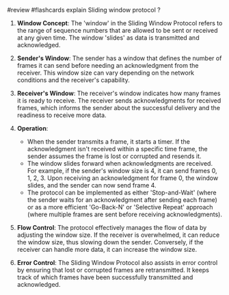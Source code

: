 #review #flashcards 
explain Sliding window protocol
?
1. **Window Concept**: The 'window' in the Sliding Window Protocol refers to the range of sequence numbers that are allowed to be sent or received at any given time. The window 'slides' as data is transmitted and acknowledged.
    
2. **Sender's Window**: The sender has a window that defines the number of frames it can send before needing an acknowledgment from the receiver. This window size can vary depending on the network conditions and the receiver's capability.
    
3. **Receiver's Window**: The receiver's window indicates how many frames it is ready to receive. The receiver sends acknowledgments for received frames, which informs the sender about the successful delivery and the readiness to receive more data.
    
4. **Operation**:
    
    - When the sender transmits a frame, it starts a timer. If the acknowledgment isn't received within a specific time frame, the sender assumes the frame is lost or corrupted and resends it.
    - The window slides forward when acknowledgments are received. For example, if the sender's window size is 4, it can send frames 0, 1, 2, 3. Upon receiving an acknowledgment for frame 0, the window slides, and the sender can now send frame 4.
    - The protocol can be implemented as either 'Stop-and-Wait' (where the sender waits for an acknowledgment after sending each frame) or as a more efficient 'Go-Back-N' or 'Selective Repeat' approach (where multiple frames are sent before receiving acknowledgments).
5. **Flow Control**: The protocol effectively manages the flow of data by adjusting the window size. If the receiver is overwhelmed, it can reduce the window size, thus slowing down the sender. Conversely, if the receiver can handle more data, it can increase the window size.
    
6. **Error Control**: The Sliding Window Protocol also assists in error control by ensuring that lost or corrupted frames are retransmitted. It keeps track of which frames have been successfully transmitted and acknowledged.